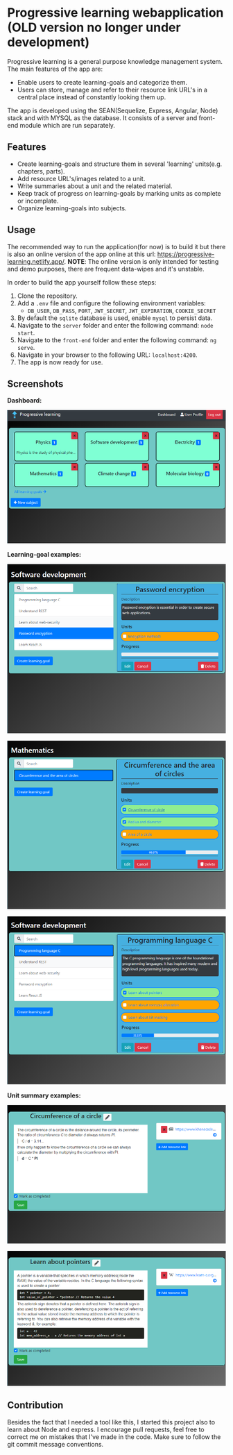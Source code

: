 # Progressive learning webapplication (OLD version no longer under development)

Progressive learning is a general purpose knowledge management system.
The main features of the app are: 
* Enable users to create learning-goals and categorize them.
* Users can store, manage and refer to their resource link URL's in a central place instead of constantly looking them up.

The app is developed using the SEAN(Sequelize, Express, Angular, Node) stack
and with MYSQL as the database. It consists of a server and front-end module
which are run separately.

## Features

* Create learning-goals and structure them in several 'learning' units(e.g. chapters, parts).
* Add resource URL's/images related to a unit.
* Write summaries about a unit and the related material.
* Keep track of progress on learning-goals by marking units as complete or incomplate.
* Organize learning-goals into subjects.

## Usage

The recommended way to run the application(for now) is to build it but there is also
an online version of the app online at this url: https://progressive-learning.netlify.app/.
**NOTE**: The online version is only intended for testing and demo purposes, there are 
frequent data-wipes and it's unstable.

In order to build the app yourself follow these steps: 

1. Clone the repository. 
2. Add a `.env` file and configure the following environment variables: 
    * `DB_USER`, `DB_PASS`, `PORT`, `JWT_SECRET`, `JWT_EXPIRATION`, `COOKIE_SECRET`
3. By default the `sqlite` database is used, enable `mysql` to persist data.        
4. Navigate to the `server` folder and enter the following command: `node start`.
5. Navigate to the `front-end` folder and enter the following command: 
``ng serve``.
6. Navigate in your browser to the following URL: `localhost:4200`.
7. The app is now ready for use.

## Screenshots

**Dashboard:**

![Dashboard](screenshots/dashboard-pl.png "Dashboard")

**Learning-goal examples:**

![LearningGoal](screenshots/lg-view-1.png "Learning-goal 1")  

![LearningGoal](screenshots/lg-view-2.png "Learning-goal 2")  

![LearningGoal](screenshots/lg-view-3.png "Learning-goal 3")

**Unit summary examples:**

![Unit](screenshots/task-view-1.png "Unit 1")

![Unit](screenshots/task-view-2.png "Unit 2")
    
## Contribution

Besides the fact that I needed a tool like this, I started this project also to learn about Node and express.
I encourage pull requests, feel free to correct me on mistakes that I've made in the code. 
Make sure to follow the git commit message conventions.





